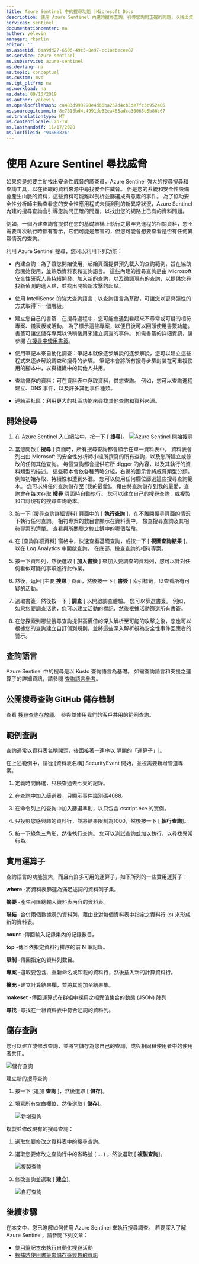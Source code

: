 ```yaml
---
title: Azure Sentinel 中的搜尋功能 |Microsoft Docs
description: 使用 Azure Sentinel 內建的搜尋查詢，引導您詢問正確的問題，以找出資料中的問題。
services: sentinel
documentationcenter: na
author: yelevin
manager: rkarlin
editor: ''
ms.assetid: 6aa9dd27-6506-49c5-8e97-cc1aebecee87
ms.service: azure-sentinel
ms.subservice: azure-sentinel
ms.devlang: na
ms.topic: conceptual
ms.custom: mvc
ms.tgt_pltfrm: na
ms.workload: na
ms.date: 09/10/2019
ms.author: yelevin
ms.openlocfilehash: ca483d993290e4d66ba257d4cb5de7fc3c952405
ms.sourcegitcommit: 8e7316bd4c4991de62ea485adca30065e5b86c67
ms.translationtype: MT
ms.contentlocale: zh-TW
ms.lasthandoff: 11/17/2020
ms.locfileid: "94660826"
---
```

# <a name="hunt-for-threats-with-azure-sentinel"></a>使用 Azure Sentinel 尋找威脅

如果您是想要主動找出安全性威脅的調查員，Azure Sentinel 強大的搜尋搜尋和查詢工具，以在組織的資料來源中尋找安全性威脅。 但是您的系統和安全性設備會產生山脈的資料，這些資料可能難以剖析並篩選成有意義的事件。 為了協助安全性分析師主動查看您的安全性應用程式未偵測到的新異常狀況，Azure Sentinel 內建的搜尋查詢會引導您詢問正確的問題，以找出您的網路上已有的資料問題。 

例如，一個內建查詢會提供在您的基礎結構上執行之最罕見進程的相關資料，您不需要每次執行時都有警示，它們可能是無害的，但您可能會想要查看是否有任何異常情況的查詢。 



利用 Azure Sentinel 搜尋，您可以利用下列功能：

- 內建查詢：為了讓您開始使用，起始頁面提供預先載入的查詢範例，旨在協助您開始使用，並熟悉資料表和查詢語言。 這些內建的搜尋查詢是由 Microsoft 安全性研究人員持續開發、加入新的查詢，以及微調現有的查詢，以提供您尋找新偵測的進入點，並找出開始新攻擊的起點。 

- 使用 IntelliSense 的強大查詢語言：以查詢語言為基礎，可讓您以更具彈性的方式取得下一個層級。

- 建立您自己的書簽：在搜尋過程中，您可能會遇到看起來不尋常或可疑的相符專案、儀表板或活動。 為了標示這些專案，以便日後可以回頭使用書簽功能。 書簽可讓您儲存專案以供稍後用來建立調查的事件。 如需書簽的詳細資訊，請參閱 [在搜尋中使用書簽](hunting.md)。
- 使用筆記本來自動化調查：筆記本就像逐步解說的逐步解說，您可以建立這些程式來逐步解說調查和搜尋的步驟。  筆記本會將所有搜尋步驟封裝在可重複使用的腳本中，以與組織中的其他人共用。 
- 查詢儲存的資料：可在資料表中存取資料，供您查詢。 例如，您可以查詢進程建立、DNS 事件，以及許多其他事件種類。

- 連結至社區：利用更大的社區功能來尋找其他查詢和資料來源。
 
## <a name="get-started-hunting"></a>開始搜尋

1. 在 Azure Sentinel 入口網站中，按一下 [ **搜尋**]。
  ![Azure Sentinel 開始搜尋](media/tutorial-hunting/hunting-start.png)

2. 當您開啟 [ **搜尋** ] 頁面時，所有搜尋查詢都會顯示在單一資料表中。 資料表會列出由 Microsoft 的安全性分析師小組所撰寫的所有查詢，以及您所建立或修改的任何其他查詢。 每個查詢都會提供它所 digger 的內容，以及其執行的資料類型的描述。 這些範本會依各種策略分組，右邊的圖示會將威脅類型分類，例如初始存取、持續性和遭到外泄。 您可以使用任何欄位篩選這些搜尋查詢範本。 您可以將任何查詢儲存至 [我的最愛]。 藉由將查詢儲存到我的最愛，查詢會在每次存取 **搜尋** 頁面時自動執行。 您可以建立自己的搜尋查詢，或複製和自訂現有的搜尋查詢範本。 
 
2. 按一下 [搜尋查詢詳細資料] 頁面中的 [ **執行查詢** ]，在不離開搜尋頁面的情況下執行任何查詢。  相符專案的數目會顯示在資料表中。 檢查搜尋查詢及其相符專案的清單。 查看與所關聯之終止鏈中的哪個階段。

3. 在 [查詢詳細資料] 窗格中，快速查看基礎查詢，或按一下 [ **視圖查詢結果** ]，以在 Log Analytics 中開啟查詢。 在底部，檢查查詢的相符專案。

4.    按一下資料列，然後選取 [ **加入書簽** ] 來加入要調查的資料列，您可以針對任何看似可疑的事項進行此作業。 

5. 然後，返回 [主要 **搜尋** ] 頁面，然後按一下 [ **書簽** ] 索引標籤，以查看所有可疑的活動。 

6. 選取書簽，然後按一下 [ **調查** ] 以開啟調查體驗。 您可以篩選書簽。 例如，如果您要調查活動，您可以建立活動的標記，然後根據活動篩選所有書簽。

1. 在您探索到哪些搜尋查詢提供高價值的深入解析至可能的攻擊之後，您也可以根據您的查詢建立自訂偵測規則，並將這些深入解析視為安全性事件回應者的警示。

 

## <a name="query-language"></a>查詢語言 

Azure Sentinel 中的搜尋是以 Kusto 查詢語言為基礎。 如需查詢語言和支援之運算子的詳細資訊，請參閱 [查詢語言參考](../azure-monitor/log-query/get-started-queries.md)。

## <a name="public-hunting-query-github-repository"></a>公開搜尋查詢 GitHub 儲存機制

查看 [搜尋查詢存放庫](https://github.com/Azure/Orion)。 參與並使用我們的客戶共用的範例查詢。

 

## <a name="sample-query"></a>範例查詢

查詢通常以資料表名稱開頭，後面接著一連串以  隔開的「運算子」\|。

在上述範例中，請從 [資料表名稱] SecurityEvent 開始，並視需要新增管道專案。

1. 定義時間篩選，只檢查過去七天的記錄。

2. 在查詢中加入篩選器，只顯示事件識別碼4688。

3. 在命令列上的查詢中加入篩選準則，以只包含 cscript.exe 的實例。

4. 只投影您感興趣的資料行，並將結果限制為1000，然後按一下 [ **執行查詢**]。
5. 按一下綠色三角形，然後執行查詢。 您可以測試查詢並加以執行，以尋找異常行為。

## <a name="useful-operators"></a>實用運算子

查詢語言的功能強大，而且有許多可用的運算子，如下所列的一些實用運算子：

**where** -將資料表篩選為滿足述詞的資料列子集。

**摘要** -產生可匯總輸入資料表內容的資料表。

**聯結** -合併兩個數據表的資料列，藉由比對每個資料表中指定之資料行 (s) 來形成新的資料表。

**count** -傳回輸入記錄集內的記錄數目。

**top** -傳回依指定資料行排序的前 N 筆記錄。

**限制** -傳回指定的資料列數目。

**專案** -選取要包含、重新命名或卸載的資料行，然後插入新的計算資料行。

**擴充** -建立計算結果欄，並將其附加至結果集。

**makeset** -傳回運算式在群組中採用之相異值集合的動態 (JSON) 陣列

**尋找** -尋找在一組資料表中符合述詞的資料列。

## <a name="save-a-query"></a>儲存查詢

您可以建立或修改查詢，並將它儲存為您自己的查詢，或與相同租使用者中的使用者共用。

   ![儲存查詢](./media/tutorial-hunting/save-query.png)

建立新的搜尋查詢：

1. 按一下 [追加 **查詢** ]，然後選取 [ **儲存**]。
2. 填寫所有空白欄位，然後選取 [ **儲存**]。

   ![新增查詢](./media/tutorial-hunting/new-query.png)

複製並修改現有的搜尋查詢：

1. 選取您要修改之資料表中的搜尋查詢。
2. 選取您要修改之查詢行中的省略號 ( ... ) ，然後選取 [ **複製查詢**]。

   ![複製查詢](./media/tutorial-hunting/clone-query.png)
 

3. 修改查詢並選取 [ **建立**]。

   ![自訂查詢](./media/tutorial-hunting/custom-query.png)

## <a name="next-steps"></a>後續步驟
在本文中，您已瞭解如何使用 Azure Sentinel 來執行搜尋調查。 若要深入了解 Azure Sentinel，請參閱下列文章：


- [使用筆記本來執行自動化搜尋活動](notebooks.md)
- [搜捕時使用書籤來儲存感興趣的資訊](bookmarks.md)